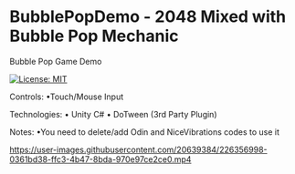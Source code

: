 # BubblePopDemo - 2048 Mixed with Bubble Pop Mechanic
Bubble Pop Game Demo

[![License: MIT](https://img.shields.io/badge/License-MIT-yellow.svg)](https://opensource.org/licenses/MIT)

Controls:
•Touch/Mouse Input

Technologies:
• Unity C#
• DoTween (3rd Party Plugin)

Notes:
•You need to delete/add Odin and NiceVibrations codes to use it

https://user-images.githubusercontent.com/20639384/226356998-0361bd38-ffc3-4b47-8bda-970e97ce2ce0.mp4


